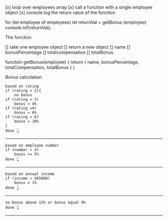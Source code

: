 
[x] loop over employees array
[x] call a function with a single employee object
[x] console.log the return value of the function

for (let employee of employees)
    let returnVal = getBonus (employee)
    console.lof(returnVal);

The function

[] take one employee object
[] return a new object
    [] name
    [] bonusPercentage
    [] totalcompensation
    [] totalBonus

function getBonus(employee) {
    return {
        name,
        bonusPercentage,
        totalCompensation,
        totalBonus
    }
}

Bonus calculation

    based on rating
    if (rating = 2){
        no bonus
    if (rating = 3)
        bonus = 4%
    if (rating =4)
        bonus = 6%
    if (rating = 6)
        bonus = 10%
    }
    done 👆
--------------------
    based on employee number
    if (number > 4)
        bonus += 5%
    done 👆
--------------------    
    based on annual income
    if (income > $65000)
        bonus = 1%
    done 👆
--------------------   
    no bonus above 13% or bonus equal 0%
    done 👆
--------------------